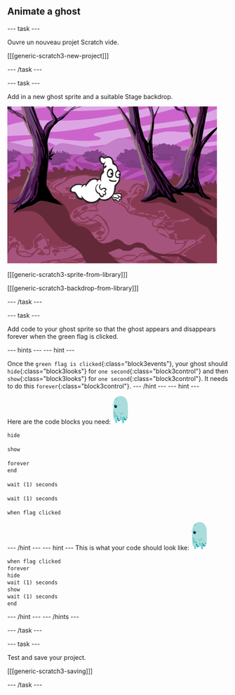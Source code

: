 ## Animate a ghost

\--- task \---

Ouvre un nouveau projet Scratch vide.

[[[generic-scratch3-new-project]]]

\--- /task \---

\--- task \---

Add in a new ghost sprite and a suitable Stage backdrop.

![capture d'écran](images/ghost-ghost.png)

[[[generic-scratch3-sprite-from-library]]]

[[[generic-scratch3-backdrop-from-library]]]

\--- /task \---

\--- task \---

Add code to your ghost sprite so that the ghost appears and disappears forever when the green flag is clicked.

\--- hints \--- \--- hint \---

Once the `green flag is clicked`{:class="block3events"}, your ghost should `hide`{:class="block3looks"} for `one second`{:class="block3control"} and then `show`{:class="block3looks"} for `one second`{:class="block3control"}. It needs to do this `forever`{:class="block3control"}. \--- /hint \--- \--- hint \---

Here are the code blocks you need: ![ghost-sprite](images/ghost-sprite.png)

```blocks3
hide

show

forever
end

wait (1) seconds

wait (1) seconds

when flag clicked
```

\--- /hint \--- \--- hint \--- This is what your code should look like: ![ghost-sprite](images/ghost-sprite.png)

```blocks3
when flag clicked
forever
hide
wait (1) seconds
show
wait (1) seconds
end
```

\--- /hint \--- \--- /hints \---

\--- /task \---

\--- task \---

Test and save your project.

[[[generic-scratch3-saving]]]

\--- /task \---